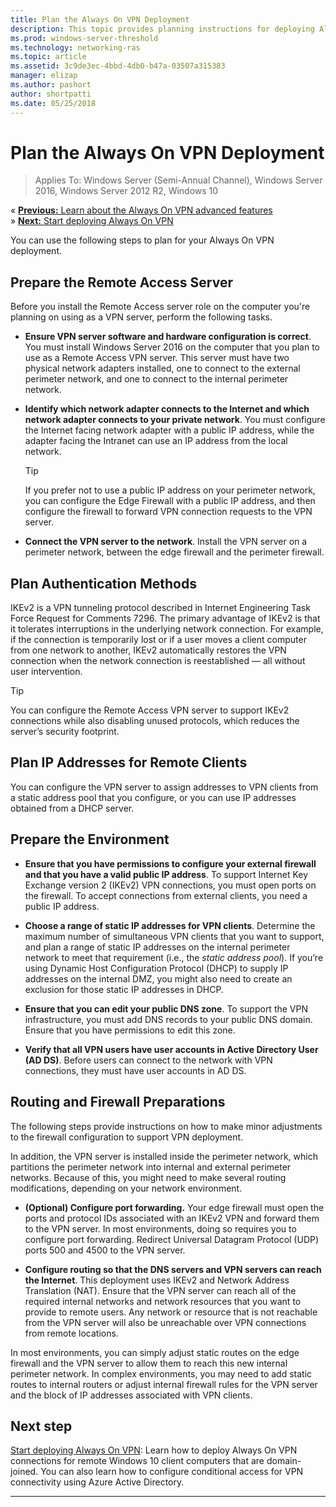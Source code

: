 ```yaml
---
title: Plan the Always On VPN Deployment
description: This topic provides planning instructions for deploying Always On VPN in Windows Server 2016.
ms.prod: windows-server-threshold
ms.technology: networking-ras
ms.topic: article
ms.assetid: 3c9de3ec-4bbd-4db0-b47a-03507a315383
manager: elizap
ms.author: pashort
author: shortpatti
ms.date: 05/25/2018
---
```

# Plan the Always On VPN Deployment

>Applies To: Windows Server (Semi-Annual Channel), Windows Server 2016, Windows Server 2012 R2, Windows 10


&#171;  [**Previous:** Learn about the Always On VPN advanced features](always-on-vpn-adv-options.md)<br>
&#187;  [**Next:** Start deploying Always On VPN](always-on-vpn-deploy-deployment.md)

You can use the following steps to plan for your Always On VPN deployment.

## Prepare the Remote Access Server

Before you install the Remote Access server role on the computer you're planning on using as a VPN server, perform the following tasks. 

- **Ensure VPN server software and hardware configuration is correct**. You must install Windows Server 2016 on the computer that you plan to use as a Remote Access VPN server. This server must have two physical network adapters installed, one to connect to the external perimeter network, and one to connect to the internal perimeter network.

- **Identify which network adapter connects to the Internet and which network adapter connects to your private network**. You must configure the Internet facing network adapter with a public IP address, while the adapter facing the Intranet can use an IP address from the local network.

    >[!TIP]
    >If you prefer not to use a public IP address on your perimeter network, you can configure the Edge Firewall with a public IP address, and then configure the firewall to forward VPN connection requests to the VPN server.

- **Connect the VPN server to the network**. Install the VPN server on a perimeter network, between the edge firewall and the perimeter firewall.

## Plan Authentication Methods

IKEv2 is a VPN tunneling protocol described in Internet Engineering Task Force Request for Comments 7296. The primary advantage of IKEv2 is that it tolerates interruptions in the underlying network connection. For example, if the connection is temporarily lost or if a user moves a client computer from one network to another, IKEv2 automatically restores the VPN connection when the network connection is reestablished — all without user intervention.

>[!TIP]
>You can configure the Remote Access VPN server to support IKEv2 connections while also disabling unused protocols, which reduces the server’s security footprint. 

## Plan IP Addresses for Remote Clients

You can configure the VPN server to assign addresses to VPN clients from a static address pool that you configure, or you can use IP addresses obtained from a DHCP server. 

## Prepare the Environment

- **Ensure that you have permissions to configure your external firewall and that you have a valid public IP address**. To support Internet Key Exchange version 2 \(IKEv2\) VPN connections, you must open ports on the firewall. To accept connections from external clients, you need a public IP address.

- **Choose a range of static IP addresses for VPN clients**. Determine the maximum number of simultaneous VPN clients that you want to support, and plan a range of static IP addresses on the internal perimeter network to meet that requirement (i.e., the *static address pool*). If you’re using Dynamic Host Configuration Protocol \(DHCP\) to supply IP addresses on the internal DMZ, you might also need to create an exclusion for those static IP addresses in DHCP.

- **Ensure that you can edit your public DNS zone**. To support the VPN infrastructure, you must add DNS records to your public DNS domain. Ensure that you have permissions to edit this zone.

- **Verify that all VPN users have user accounts in Active Directory User \(AD DS\)**. Before users can connect to the network with VPN connections, they must have user accounts in AD DS.

## Routing and Firewall Preparations

The following steps provide instructions on how to make minor adjustments to the firewall configuration to support VPN deployment.

In addition, the VPN server is installed inside the perimeter network, which partitions the perimeter network into internal and external perimeter networks. Because of this, you might need to make several routing modifications, depending on your network environment.

- **\(Optional\) Configure port forwarding.** Your edge firewall must open the ports and protocol IDs associated with an IKEv2 VPN and forward them to the VPN server. In most environments, doing so requires you to configure port forwarding. Redirect Universal Datagram Protocol (UDP) ports 500 and 4500 to the VPN server.

- **Configure routing so that the DNS servers and VPN servers can reach the Internet**. This deployment uses IKEv2 and Network Address Translation \(NAT\). Ensure that the VPN server can reach all of the required internal networks and network resources that you want to provide to remote users. Any network or resource that is not reachable from the VPN server will also be unreachable over VPN connections from remote locations.

In most environments, you can simply adjust static routes on the edge firewall and the VPN server to allow them to reach this new internal perimeter network. In complex environments, you may need to add static routes to internal routers or adjust internal firewall rules for the VPN server and the block of IP addresses associated with VPN clients.

## Next step
[Start deploying Always On VPN](always-on-vpn-deploy-deployment.md): Learn how to deploy Always On VPN connections for remote Windows 10 client computers that are domain-joined. You can also learn how to configure conditional access for VPN connectivity using Azure Active Directory. 

---
